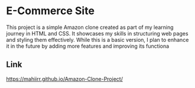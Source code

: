 # E-Commerce Site
This project is a simple Amazon clone created as part of my learning journey in HTML and CSS. It showcases my skills in structuring web pages and styling them effectively. While this is a basic version, I plan to enhance it in the future by adding more features and improving its functiona

## Link 
https://mahiirr.github.io/Amazon-Clone-Project/
